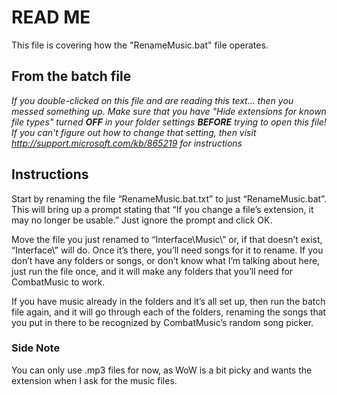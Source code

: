 # READ ME
This file is covering how the "RenameMusic.bat" file operates.

## From the batch file
*If you double-clicked on this file and are reading this text... then you messed something up. Make sure that you have "Hide extensions for known file types" turned **OFF** in your folder settings **BEFORE** trying to open this file! If you can't figure out how to change that setting, then visit http://support.microsoft.com/kb/865219 for instructions*

## Instructions
Start by renaming the file “RenameMusic.bat.txt” to just “RenameMusic.bat”. This will bring up a prompt stating that “If you change a file’s extension, it may no longer be usable.” Just ignore the prompt and click OK.

Move the file you just renamed to “Interface\Music\” or, if that doesn’t exist, “Interface\” will do. Once it’s there, you’ll need songs for it to rename. If you don’t have any folders or songs, or don’t know what I’m talking about here, just run the file once, and it will make any folders that you’ll need for CombatMusic to work.

If you have music already in the folders and it’s all set up, then run the batch file again, and it will go through each of the folders, renaming the songs that you put in there to be recognized by CombatMusic’s random song picker.

### Side Note
You can only use .mp3 files for now, as WoW is a bit picky and wants the extension when I ask for the music files.

